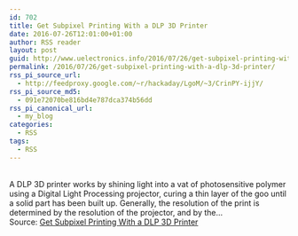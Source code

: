 ```yaml
---
id: 702
title: Get Subpixel Printing With a DLP 3D Printer
date: 2016-07-26T12:01:00+01:00
author: RSS reader
layout: post
guid: http://www.uelectronics.info/2016/07/26/get-subpixel-printing-with-a-dlp-3d-printer/
permalink: /2016/07/26/get-subpixel-printing-with-a-dlp-3d-printer/
rss_pi_source_url:
  - http://feedproxy.google.com/~r/hackaday/LgoM/~3/CrinPY-ijjY/
rss_pi_source_md5:
  - 091e72070be816bd4e787dca374b56dd
rss_pi_canonical_url:
  - my_blog
categories:
  - RSS
tags:
  - RSS
---
```

&#013;  
A DLP 3D printer works by shining light into a vat of photosensitive polymer using a Digital Light Processing projector, curing a thin layer of the goo until a solid part has been built up. Generally, the resolution of the print is determined by the resolution of the projector, and by the…&#013;  
Source: <a href="http://feedproxy.google.com/~r/hackaday/LgoM/~3/CrinPY-ijjY/" target="_blank">Get Subpixel Printing With a DLP 3D Printer</a>